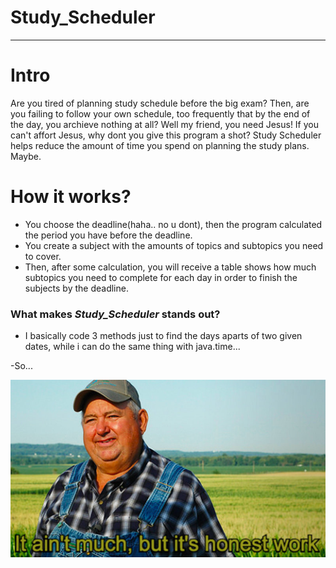 # Study_Scheduler
----------------------------
# Intro
Are you tired of planning study schedule before the big exam? Then, are you failing to follow your own schedule, too frequently that by the end of the day, you archieve nothing at all? Well my friend, you need Jesus! If you can't affort Jesus, why dont you give this program a shot? Study Scheduler helps reduce the amount of time you spend on planning the study plans. Maybe.
# How it works? 
- You choose the deadline(haha.. no u dont), then the program calculated the period you have before the deadline.
- You create a subject with the amounts of topics and subtopics you need to cover. 
- Then, after some calculation, you will receive a table shows how much subtopics you need to complete for each day in order to finish the subjects by the deadline.
### What makes *__Study_Scheduler__* stands out? 
- I basically code 3 methods just to find the days aparts of two given dates, while i can do the same thing with java.time...

-So...

![](images/work.jpg)

